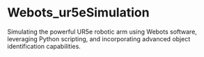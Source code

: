 # Webots_ur5eSimulation
Simulating the powerful UR5e robotic arm using Webots software, leveraging Python scripting, and incorporating advanced object identification capabilities.
